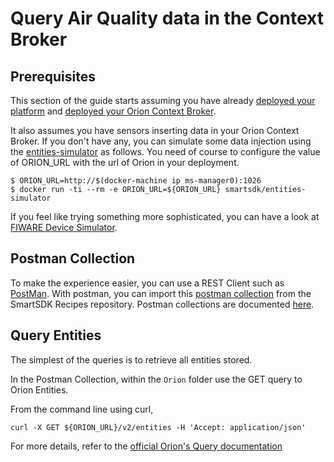 # Query Air Quality data in the Context Broker

## Prerequisites

This section of the guide starts assuming you have already [deployed your platform](../platform/swarmcluster.md)
and [deployed your Orion Context Broker](../platform/deployservices.md).

It also assumes you have sensors inserting data in your Orion Context Broker.
If you don't have any, you can simulate some data injection using the [entities-simulator]()
as follows. You need of course to configure the value of ORION_URL with the url
of Orion in your deployment.

```
$ ORION_URL=http://$(docker-machine ip ms-manager0):1026
$ docker run -ti --rm -e ORION_URL=${ORION_URL} smartsdk/entities-simulator
```

If you feel like trying something more sophisticated, you can have a look at
[FIWARE Device Simulator](https://fiware-device-simulator.readthedocs.io).

## Postman Collection

To make the experience easier, you can use a REST Client such as [PostMan](https://www.getpostman.com/).
With postman, you can import this [postman collection](https://github.com/smartsdk/smartsdk-recipes/blob/master/recipes/tools/postman_collection.json)
from the SmartSDK Recipes repository. Postman collections are documented [here](https://www.getpostman.com/docs/v6/postman/collections/intro_to_collections).

## Query Entities

The simplest of the queries is to retrieve all entities stored.

In the Postman Collection, within the `Orion` folder use the GET query to Orion Entities.

From the command line using curl,

```
curl -X GET ${ORION_URL}/v2/entities -H 'Accept: application/json'
```

For more details, refer to the [official Orion's Query documentation](http://fiware-orion.readthedocs.io/en/latest/user/walkthrough_apiv2/index.html#query-entity)
